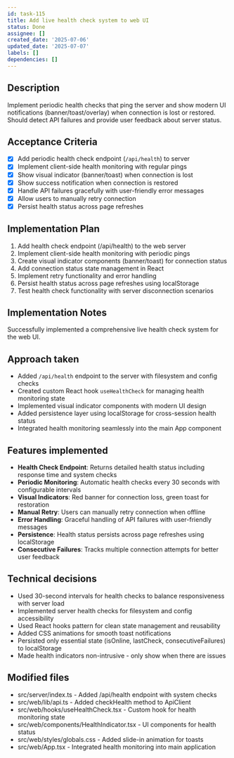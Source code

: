 ```yaml
---
id: task-115
title: Add live health check system to web UI
status: Done
assignee: []
created_date: '2025-07-06'
updated_date: '2025-07-07'
labels: []
dependencies: []
---
```


## Description

Implement periodic health checks that ping the server and show modern UI notifications (banner/toast/overlay) when connection is lost or restored. Should detect API failures and provide user feedback about server status.

## Acceptance Criteria

- [x] Add periodic health check endpoint (`/api/health`) to server
- [x] Implement client-side health monitoring with regular pings
- [x] Show visual indicator (banner/toast) when connection is lost
- [x] Show success notification when connection is restored
- [x] Handle API failures gracefully with user-friendly error messages
- [x] Allow users to manually retry connection
- [x] Persist health status across page refreshes

## Implementation Plan

1. Add health check endpoint (/api/health) to the web server
2. Implement client-side health monitoring with periodic pings
3. Create visual indicator components (banner/toast) for connection status
4. Add connection status state management in React
5. Implement retry functionality and error handling
6. Persist health status across page refreshes using localStorage
7. Test health check functionality with server disconnection scenarios

## Implementation Notes

Successfully implemented a comprehensive live health check system for the web UI.

## Approach taken
- Added `/api/health` endpoint to the server with filesystem and config checks
- Created custom React hook `useHealthCheck` for managing health monitoring state
- Implemented visual indicator components with modern UI design
- Added persistence layer using localStorage for cross-session health status
- Integrated health monitoring seamlessly into the main App component

## Features implemented
- **Health Check Endpoint**: Returns detailed health status including response time and system checks
- **Periodic Monitoring**: Automatic health checks every 30 seconds with configurable intervals
- **Visual Indicators**: Red banner for connection loss, green toast for restoration
- **Manual Retry**: Users can manually retry connection when offline
- **Error Handling**: Graceful handling of API failures with user-friendly messages
- **Persistence**: Health status persists across page refreshes using localStorage
- **Consecutive Failures**: Tracks multiple connection attempts for better user feedback

## Technical decisions
- Used 30-second intervals for health checks to balance responsiveness with server load
- Implemented server health checks for filesystem and config accessibility
- Used React hooks pattern for clean state management and reusability
- Added CSS animations for smooth toast notifications
- Persisted only essential state (isOnline, lastCheck, consecutiveFailures) to localStorage
- Made health indicators non-intrusive - only show when there are issues

## Modified files
- src/server/index.ts - Added /api/health endpoint with system checks
- src/web/lib/api.ts - Added checkHealth method to ApiClient
- src/web/hooks/useHealthCheck.tsx - Custom hook for health monitoring state
- src/web/components/HealthIndicator.tsx - UI components for health status
- src/web/styles/globals.css - Added slide-in animation for toasts  
- src/web/App.tsx - Integrated health monitoring into main application
